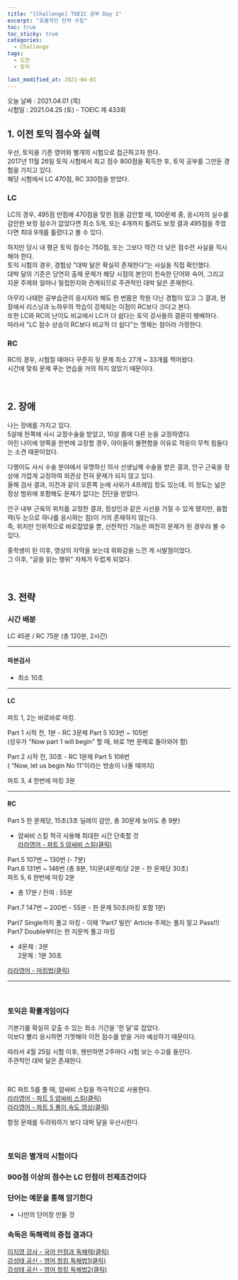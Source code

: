 ```yaml
---
title: "[Challenge] TOEIC 공부 Day 1"
excerpt: "효율적인 전략 수립"
toc: true
toc_sticky: true
categories:
  - Challenge
tags:
  - 도전
  - 토익

last_modified_at: 2021-04-01
---
```


오늘 날짜 : 2021.04.01 (목) <br/>
시험일 : 2021.04.25 (토) - TOEIC 제 433회

## 1. 이전 토익 점수와 실력

우선, 토익을 기존 영어와 별개의 시험으로 접근하고자 한다.  
2017년 11월 26일 토익 시험에서 최고 점수 800점을 획득한 후, 토익 공부를 그만둔 경험을 가지고 있다.  
해당 시험에서 LC 470점, RC 330점을 받았다.

### LC
  
LC의 경우, 495점 만점에 470점을 맞힌 점을 감안할 때, 100문제 중, 응시자의 실수를 감안한 보정 점수가 없었다면 최소 5개, 또는 4개까지 틀려도 보정 결과 495점을 주었다면 최대 9개를 틀렸다고 볼 수 있다.  

하지만 당시 내 평균 토익 점수는 750점, 또는 그보다 약간 더 낮은 점수란 사실을 직시해야 한다.  
토익 시험의 경우, 경험상 "대박 달은 확실히 존재한다"는 사실을 직접 확인했다.  
대박 달의 기준은 당연히 출제 문제가 해당 시점의 본인이 친숙한 단어와 숙어, 그리고 지문 주제와 얼마나 밀접한지와 관계되므로 주관적인 대박 달은 존재한다.  

아무리 나태한 공부습관의 응시자라 해도 한 번쯤은 학원 다닌 경험이 있고 그 결과, 현장에서 리스닝과 노하우의 학습이 강제되는 이점이 RC보다 크다고 본다.  
또한 LC와 RC의 난이도 비교에서 LC가 더 쉽다는 토익 강사들의 결론이 팽배하다.  
따라서 "LC 점수 상승이 RC보다 비교적 더 쉽다"는 명제는 참이라 가정한다.


### RC

RC의 경우, 시험칠 때마다 꾸준히 뒷 문제 최소 27개 ~ 33개를 찍어왔다.  
시간에 맞춰 문제 푸는 연습을 거의 하지 않았기 때문이다.  

<br/>

## 2. 장애

나는 장애를 가지고 있다.  
5살에 한쪽에 사시 교정수술을 받았고, 10살 쯤에 다른 눈을 교정하였다.  
어린 나이에 양쪽을 한번에 교정할 경우, 아이들이 불편함을 이유로 적응이 무척 힘들다는 소견 때문이었다.

다행이도 사시 수술 분야에서 유명하신 의사 선생님께 수술을 받은 결과, 안구 근육을 정상에 가깝게 교정하여 외관상 전혀 문제가 되지 않고 있다.  
올해 검사 결과, 이전과 같이 오른쪽 눈에 사위가 4프레임 정도 있는데, 이 정도는 넓은 정상 범위에 포함해도 문제가 없다는 진단을 받았다.  

안구 내부 근육의 위치를 교정한 결과, 정상인과 같은 시선을 가질 수 있게 됐지만, 융합력(두 눈으로 하나를 응시하는 힘)이 거의 존재하지 않는다.  
즉, 위치만 인위적으로 바로잡았을 뿐, 선천적인 기능은 여전히 문제가 된 경우라 볼 수 있다.  

중학생이 된 이후, 영상의 자막을 보는데 위화감을 느낀 게 시발점이었다.  
그 이후, "글을 읽는 행위" 자체가 두렵게 되었다.  

<br/>

## 3. 전략

### 시간 배분

LC 45분 / RC 75분 (총 120분, 2시간)

--------------------------------------
#### 파본검사

- 최소 10초

--------------------------------------

#### LC

파트 1, 2는 바로바로 마킹.

Part 1 시작 전, 1분 - RC 3문제 Part 5 103번 ~ 105번  
(성우가 "Now part 1 will begin" 할 때, 바로 1번 문제로 돌아와야 함)
 
Part 2 시작 전, 30초 - RC 1문제 Part 5 106번  
( “Now, let us begin No 11”이라는 방송이 나올 때까지)

파트 3, 4 한번에 마킹 3분  

--------------------------------------

#### RC

Part 5 한 문제당, 15초(3초 딜레이 감안, 총 30문제 늦어도 총 9분)  
- 얍싸비 스킬 적극 사용해 최대한 시간 단축할 것  
[라라영어 - 파트 5 얍싸비 스킬(클릭)](https://youtu.be/lLmNMmN86_Q)

Part.5 107번 ~ 130번 (- 7분)  
Part.6 131번 ~ 146번 (총 8분, 1지문(4문제)당 2분 - 한 문제당 30초)  
파트 5, 6 한번에 마킹 2분

- 총 17분 / 잔여 : 55분

Part.7 147번 ~ 200번 - 55분 - 한 문제 50초(마킹 포함 1분)

Part7 Single까지 풀고 마킹 - 이때 'Part7 빌런' Article 주제는 풀지 말고 Pass!!)  
Part7 Double부터는 한 지문씩 풀고 마킹

- 4문제 : 3분  
2문제 : 1분 30초  

[라라영어 - 마킹법(클릭)](https://blog.naver.com/toeictoeic1/222281950324)

--------------------------------------

<br/>

### 토익은 확률게임이다

기본기를 확실히 갖출 수 있는 최소 기간을 '한 달'로 잡았다.  
이보다 빨리 응시하면 기껏해야 이전 점수를 받을 거라 예상하기 때문이다.

따라서 4월 25일 시험 이후, 웬만하면 2주마다 시험 보는 수고를 들인다.  
주관적인 대박 달은 존재한다.

<br/>

RC 파트 5를 풀 때, 얍싸비 스킬을 적극적으로 사용한다.  
[라라영어 - 파트 5 얍싸비 스킬(클릭)](https://youtu.be/lLmNMmN86_Q)  
[라라영어 - 파트 5 풀이 속도 영상(클릭)](https://youtu.be/XvcrT_2bSTA?list=PL2V_r90Ub3ciwc-1OVtWm_hDHS_k2fZ_m)

함정 문제를 두려워하기 보다 대박 달을 우선시한다.

<br/>

### 토익은 별개의 시험이다

### 900점 이상의 점수는 LC 만점이 전제조건이다

### 단어는 예문을 통해 암기한다  
- 나만의 단어장 만들 것

### 속독은 독해력의 중첩 결과다  
[이지영 강사 - 국어 만점과 독해력(클릭)](https://youtu.be/z-LST311HsY)  
[강성태 공신 - 영어 청킹 독해법1(클릭)](https://youtu.be/XTvAf1huxjw)  
[강성태 공신 - 영어 청킹 독해법2(클릭)](https://youtu.be/CtjnLnE53K8)






